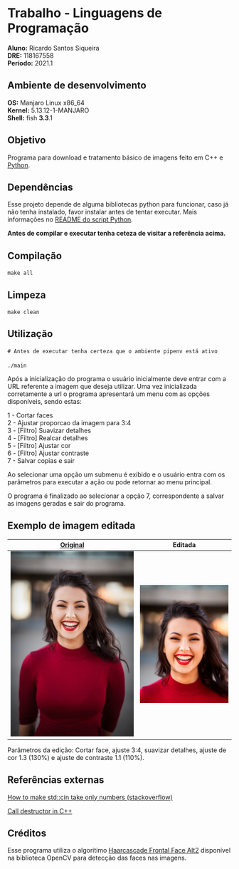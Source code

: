 # Trabalho - Linguagens de Programação

**Aluno:** Ricardo Santos Siqueira\
**DRE:** 118167558\
**Período:** 2021.1 

## Ambiente de desenvolvimento

**OS:** Manjaro Linux x86_64\
**Kernel:** 5.13.12-1-MANJARO\
**Shell:** fish **3.3**.1

## Objetivo

  Programa para download e tratamento básico de imagens feito em C++ e [Python](./python/README.md).  

## Dependências

Esse projeto depende de alguma bibliotecas python para funcionar, caso já não tenha instalado, favor instalar antes de tentar executar. Mais informações no [README do script Python](./python/README.md).

**Antes de compilar e executar tenha ceteza de visitar a referência acima.**

## Compilação

```console
make all
```

## Limpeza

```console
make clean
```

## Utilização

```console
# Antes de executar tenha certeza que o ambiente pipenv está ativo

./main
```
  Após a inicialização do programa o usuário inicialmente deve entrar com a URL referente a imagem que deseja utilizar. Uma vez inicializada corretamente a url o programa apresentará um menu com as opções disponíveis, sendo estas:

  1 - Cortar faces\
  2 - Ajustar proporcao da imagem para 3:4\
  3 - [Filtro] Suavizar detalhes\
  4 - [Filtro] Realcar detalhes\
  5 - [Filtro] Ajustar cor\
  6 - [Filtro] Ajustar contraste\
  7 - Salvar copias e sair

  Ao selecionar uma opção um submenu é exibido e o usuário entra com os parâmetros para executar a ação ou pode retornar ao menu principal.

  O programa é finalizado ao selecionar a opção 7, correspondente a salvar as imagens geradas e sair do programa.

## Exemplo de imagem editada

   [Original](https://images.unsplash.com/photo-1494790108377-be9c29b29330?ixid=MnwxMjA3fDB8MHxwaG90by1wYWdlfHx8fGVufDB8fHx8&ixlib=rb-1.2.1&auto=format&fit=crop&w=668&q=80) | Editada
  :-:|:-:
  ![Original](assets/original.png "Original") | ![Editada](assets/edited.png "Editada")
  
  Parâmetros da edição: Cortar face, ajuste 3:4, suavizar detalhes, ajuste de cor 1.3 (130%) e ajuste de contraste 1.1 (110%).

## Referências externas

[How to make std::cin take only numbers (stackoverflow)](https://stackoverflow.com/questions/10828937/how-to-make-cin-take-only-numbers)

[Call destructor in C++](https://www.delftstack.com/howto/cpp/call-destructor-in-cpp/)

## Créditos

Esse programa utiliza o algoritimo [Haarcascade Frontal Face Alt2](https://github.com/opencv/opencv/blob/master/data/haarcascades/haarcascade_frontalface_alt2.xml) disponível na biblioteca OpenCV para detecção das faces nas imagens.